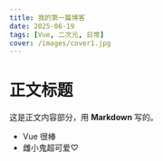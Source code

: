 ```yaml
---
title: 我的第一篇博客
date: 2025-06-19
tags: [Vue, 二次元, 日常]
cover: /images/cover1.jpg
---
```

# 正文标题

这是正文内容部分，用 **Markdown** 写的。

- Vue 很棒
- 雌小鬼超可爱♡
